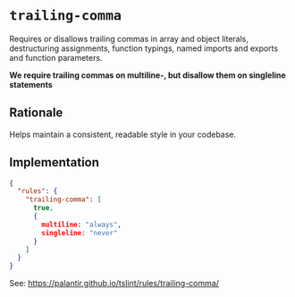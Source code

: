 # `trailing-comma`

Requires or disallows trailing commas in array and object literals,
destructuring assignments, function typings, named imports and
exports and function parameters.  

**We require trailing commas on multiline-, but disallow them on singleline
statements**

## Rationale

Helps maintain a consistent, readable style in your codebase.

## Implementation

```json
{
  "rules": {
    "trailing-comma": [
      true,
      {
        multiline: "always",
        singleline: "never"
      }
    ]
  }
}
```

See: https://palantir.github.io/tslint/rules/trailing-comma/

